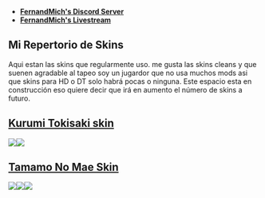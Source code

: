 * [**FernandMich's Discord Server**](https://discord.com/invite/aQVnMK3)  
* [**FernandMich's Livestream**](https://www.twitch.tv/fernandmich)

Mi Repertorio de Skins
--

Aqui estan las skins que regularmente uso. me gusta las skins cleans y que suenen agradable al tapeo 
soy un jugardor que no usa muchos mods asi que skins para HD o DT solo habrá pocas o ninguna.
Este espacio esta en construcción eso quiere decir que irá en aumento el número de skins a futuro. 

## [Kurumi Tokisaki skin](http://www.mediafire.com/file/e5zajuac83uxupd/-_Kurumi_-.osk/file)
![](https://i.imgur.com/BCxV4S2.png)![](https://i.imgur.com/pJPZvDk.png)

## [Tamamo No Mae Skin](http://www.mediafire.com/file/d9dksd5ozrmnejm/-_Tamamo.osk/file)
![](https://i.imgur.com/uP2fXFe.jpg)![](https://i.imgur.com/d0fLVJm.jpg)![](https://i.imgur.com/6FDzl0h.jpg)
